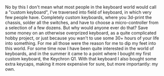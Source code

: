 No by this I don't mean what most people in the keyboard world would call a "custom keyboard", I've traversed into field of keyboard, in which very few people have. Completely custom keyboards, where you 3d-print the chassis, solder all the switches, and have to choose a micro-controller from a selection of a few dozens. 
But why would anyone ever do that? Save some money on an otherwise overprized keyboard, as a quite complicated hobby project, or just because you wan't to use some 30+ hours of your life into something. For me all those were the reason for me to dip my feet into this world.
For some time now I have been quite interested in the world of keyboards, and in the summer it came to a point where I bought my first custom keyboard, the Keychron Q1. With that keyboard I also bought some extra keycaps, making it more expensive for sure, but more importantly: my own.
